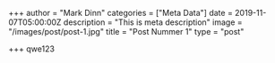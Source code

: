 +++
author = "Mark Dinn"
categories = ["Meta Data"]
date = 2019-11-07T05:00:00Z
description = "This is meta description"
image = "/images/post/post-1.jpg"
title = "Post Nummer 1"
type = "post"

+++
qwe123